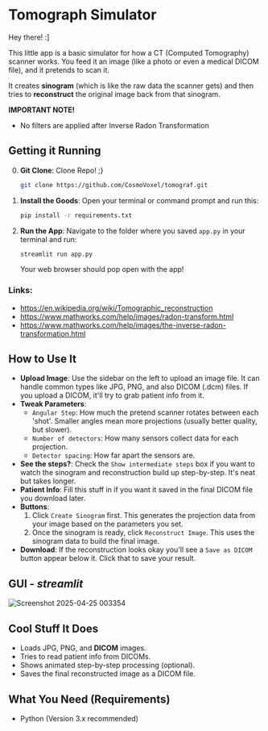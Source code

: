# Tomograph Simulator

Hey there! :]

This little app is a basic simulator for how a CT (Computed Tomography) scanner works. You feed it an image (like a photo or even a medical DICOM file), and it pretends to scan it.

It creates **sinogram** (which is like the raw data the scanner gets) and then tries to **reconstruct** the original image back from that sinogram.

**IMPORTANT NOTE!**
- No filters are applied after Inverse Radon Transformation

## Getting it Running
0. **Git Clone**: Clone Repo! ;}
    ```bash
    git clone https://github.com/CosmoVoxel/tomograf.git
    ```

1.  **Install the Goods**: Open your terminal or command prompt and run this:
    ```bash
    pip install -r requirements.txt
    ```
2.  **Run the App**: Navigate to the folder where you saved `app.py` in your terminal and run:
    ```bash
    streamlit run app.py
    ```
    Your web browser should pop open with the app!


### Links:
- https://en.wikipedia.org/wiki/Tomographic_reconstruction
- https://www.mathworks.com/help/images/radon-transform.html
- https://www.mathworks.com/help/images/the-inverse-radon-transformation.html  

## How to Use It


*   **Upload Image**: Use the sidebar on the left to upload an image file. It can handle common types like JPG, PNG, and also DICOM (.dcm) files. If you upload a DICOM, it'll try to grab patient info from it.
*   **Tweak Parameters**:
    *   `Angular Step`: How much the pretend scanner rotates between each 'shot'. Smaller angles mean more projections (usually better quality, but slower).
    *   `Number of detectors`: How many sensors collect data for each projection.
    *   `Detector spacing`: How far apart the sensors are.
*   **See the steps?**: Check the `Show intermediate steps` box if you want to watch the sinogram and reconstruction build up step-by-step. It's neat but takes longer.
*   **Patient Info**: Fill this stuff in if you want it saved in the final DICOM file you download later.
*   **Buttons**:
    1.  Click `Create Sinogram` first. This generates the projection data from your image based on the parameters you set.
    2.  Once the sinogram is ready, click `Reconstruct Image`. This uses the sinogram data to build the final image.
*   **Download**: If the reconstruction looks okay you'll see a `Save as DICOM` button appear below it. Click that to save your result.

## GUI - *streamlit*
![Screenshot 2025-04-25 003354](https://github.com/user-attachments/assets/50427842-102e-4031-b1fb-14cc9730c997)


## Cool Stuff It Does

*   Loads JPG, PNG, and **DICOM** images.
*   Tries to read patient info from DICOMs.
*   Shows animated step-by-step processing (optional).
*   Saves the final reconstructed image as a DICOM file.

## What You Need (Requirements)

*   Python (Version 3.x recommended)
